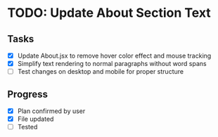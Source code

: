 # TODO: Update About Section Text

## Tasks
- [x] Update About.jsx to remove hover color effect and mouse tracking
- [x] Simplify text rendering to normal paragraphs without word spans
- [ ] Test changes on desktop and mobile for proper structure

## Progress
- [x] Plan confirmed by user
- [x] File updated
- [ ] Tested

